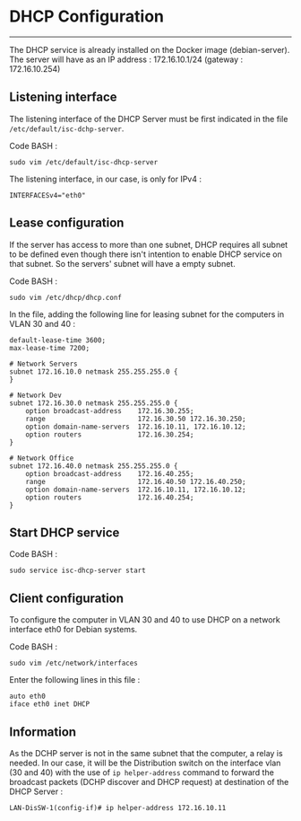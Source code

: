# DHCP Configuration
---
The DHCP service is already installed on the Docker image (debian-server). 
The server will have as an IP address : 172.16.10.1/24 (gateway : 172.16.10.254)

## Listening interface

The listening interface of the DHCP Server must be first indicated in the file `/etc/default/isc-dchp-server`.

Code BASH :

    sudo vim /etc/default/isc-dhcp-server

The listening interface, in our case, is only for IPv4 :

    INTERFACESv4="eth0"

## Lease configuration

If the server has access to more than one subnet, DHCP requires all subnet to be defined even though there isn't intention to enable DHCP service on that subnet.
So the servers' subnet will have a empty subnet.

Code BASH :

    sudo vim /etc/dhcp/dhcp.conf

In the file, adding the following line for leasing subnet for the computers in VLAN 30 and 40 :

    default-lease-time 3600;
    max-lease-time 7200;
    
    # Network Servers
    subnet 172.16.10.0 netmask 255.255.255.0 {
    }

    # Network Dev
    subnet 172.16.30.0 netmask 255.255.255.0 {
        option broadcast-address    172.16.30.255;
        range                       172.16.30.50 172.16.30.250;
        option domain-name-servers  172.16.10.11, 172.16.10.12;
        option routers              172.16.30.254;
    }

    # Network Office
    subnet 172.16.40.0 netmask 255.255.255.0 {
        option broadcast-address    172.16.40.255;
        range                       172.16.40.50 172.16.40.250;
        option domain-name-servers  172.16.10.11, 172.16.10.12;
        option routers              172.16.40.254;
    }

## Start DHCP service

Code BASH :

    sudo service isc-dhcp-server start


## Client configuration

To configure the computer in VLAN 30 and 40 to use DHCP on a network interface eth0 for Debian systems.

Code BASH :

    sudo vim /etc/network/interfaces

Enter the following lines in this file :

    auto eth0
    iface eth0 inet DHCP

## Information

As the DCHP server is not in the same subnet that the computer, a relay is needed. In our case, it will be the Distribution switch on the interface vlan (30 and 40) with the use of `ip helper-address` command to forward the broadcast packets (DCHP discover and DHCP request) at destination of the DHCP Server :

    LAN-DisSW-1(config-if)# ip helper-address 172.16.10.11
